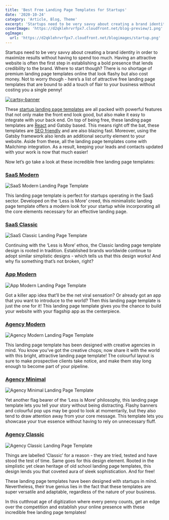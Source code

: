 ```yaml
---
title: 'Best Free Landing Page Templates for Startups'
date: '2020-10-24'
category: 'Article, Blog, Theme'
excerpt: 'Startups need to be very savvy about creating a brand identity in order to maximize results without having to spend too much. Having an attractive website is often the first step in establishing a bold presence that lends credibility to the brand. Where to start though? There is no shortage of premium landing page templates'
coverImage: 'https://d2qklehrvrfpx7.cloudfront.net/blog-preview/1.png'
ogImage:
  url: 'https://d2qklehrvrfpx7.cloudfront.net/blogimages/startup.png'
---
```


Startups need to be very savvy about creating a brand identity in order to maximize results without having to spend too much. Having an attractive website is often the first step in establishing a bold presence that lends credibility to the brand. Where to start though? There is no shortage of premium landing page templates online that look flashy but also cost money. Not to worry though - here’s a list of attractive free landing page templates that are bound to add a touch of flair to your business without costing you a single penny!

[![cartsy-banner](https://d2qklehrvrfpx7.cloudfront.net/blogimages/cartsy-banner.jpg)](https://bit.ly/cartsyTheme)

These [startup landing page templates](https://startuplanding.redq.io/) are all packed with powerful features that not only make the front end look good, but also make it easy to integrate with your back end. On top of being free, these landing page templates are [React](https://redq.io/blog/best-react-native-blogs/) and Gatsby based. This means right off the bat, these templates are [SEO friendly](https://redq.io/blog/how-to-rank-your-website-and-business/) and are also blazing fast. Moreover, using the Gatsby framework also lends an additional security element to your website. Aside from these, all the landing page templates come with Mailchimp integration. As a result, keeping your leads and contacts updated with your work is now that much easier!

Now let’s go take a look at these incredible free landing page templates:

### [**SaaS Modern**](https://startup-saas-modern.vercel.app/)

![SaaS Modern Landing Page Template](https://s3.amazonaws.com/redqteam.com/startupio/saas-moden.png)

This landing page template is perfect for startups operating in the SaaS sector. Developed on the ‘Less is More’ creed, this minimalistic landing page template offers a modern look for your startup while incorporating all the core elements necessary for an effective landing page.

### [**SaaS Classic** ](https://startup-saas-classic.vercel.app/)

![SaaS Classic Landing Page Template](https://s3.amazonaws.com/redqteam.com/startupio/saas-classic.png)

Continuing with the ‘Less is More’ ethos, the Classic landing page template design is rooted in tradition. Established brands worldwide continue to adopt similar simplistic designs - which tells us that this design works! And why fix something that’s not broken, right?

### [**App Modern**](https://startup-app-modern.vercel.app/)

![App Modern Landing Page Template](https://s3.amazonaws.com/redqteam.com/startupio/app-modern.png)

Got a killer app idea that’ll be the net viral sensation? Or already got an app that you want to introduce to the world? Then this landing page template is just the one for it! This landing page template gives you the chance to build your website with your flagship app as the centerpiece.

### [**Agency Modern**](https://startup-agency-modern.vercel.app/)

![Agency Modern Landing Page Template](https://s3.amazonaws.com/redqteam.com/startupio/agency-modern.png)

This landing page template has been designed with creative agencies in mind. You know you’ve got the creative chops; now share it with the world with this bright, attractive landing page template! The colourful layout is sure to make prospective clients take notice, and make them stay long enough to become part of your pipeline.

### [**Agency Minimal**](https://startup-agency-minimal.vercel.app/)

![Agency Minimal Landing Page Template](https://s3.amazonaws.com/redqteam.com/startupio/agency-minimal.png)

Yet another flag bearer of the ‘Less is More’ philosophy, this landing page template lets you tell your story without being distracting. Flashy banners and colourful pop ups may be good to look at momentarily, but they also tend to draw attention away from your core message. This template lets you showcase your true essence without having to rely on unnecessary fluff.

###

### [**Agency Classic**](https://startup-agency-classic.vercel.app/)

![Agency Classic Landing Page Template](https://s3.amazonaws.com/redqteam.com/startupio/agency-classic.png)

Things are labelled ‘Classic’ for a reason - they are tried, tested and have stood the test of time. Same goes for this design element. Rooted in the simplistic yet clean heritage of old school landing page templates, this design lends you that coveted aura of sleek sophistication. And for free!

These landing page templates have been designed with startups in mind. Nevertheless, their true genius lies in the fact that these templates are super versatile and adaptable, regardless of the nature of your business.

In this cutthroat age of digitization where every penny counts, get an edge over the competition and establish your online presence with these incredible free landing page templates!
